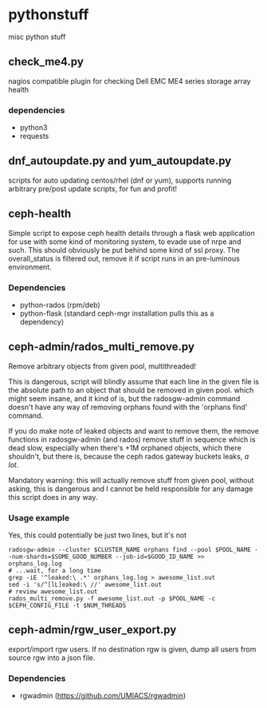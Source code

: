 # pythonstuff
misc python stuff
## check_me4.py
nagios compatible plugin for checking Dell EMC ME4 series storage array health
### dependencies
* python3
* requests
## dnf_autoupdate.py and yum_autoupdate.py
scripts for auto updating centos/rhel (dnf or yum), supports running arbitrary pre/post update scripts, for fun and profit!
## ceph-health
Simple script to expose ceph health details through a flask web application for use with some kind of monitoring system, to evade use of nrpe and such. This should obviously be put behind some kind of ssl proxy. The overall_status is filtered out, remove it if script runs in an pre-luminous environment.
### Dependencies
* python-rados (rpm/deb)
* python-flask (standard ceph-mgr installation pulls this as a dependency)
## ceph-admin/rados_multi_remove.py
Remove arbitrary objects from given pool, multithreaded!

This is dangerous, script will blindly assume that each line in the given file is the absolute path to an object that should be removed in given pool. which might seem insane, and it kind of is, but the radosgw-admin command doesn't have any way of removing orphans found with the 'orphans find' command.

If you do make note of leaked objects and want to remove them, the remove functions in radosgw-admin (and rados) remove stuff in sequence which is dead slow, especially when there's +1M orphaned objects, which there shouldn't, but there is, because the ceph rados gateway buckets leaks, *a lot*.

Mandatory warning: this will actually remove stuff from given pool, without asking, this is dangerous and I cannot be held responsible for any damage this script does in any way.

### Usage example
Yes, this could potentially be just two lines, but it's not

```
radosgw-admin --cluster $CLUSTER_NAME orphans find --pool $POOL_NAME --num-shards=$SOME_GOOD_NUMBER --job-id=$GOOD_ID_NAME >> orphans_log.log
# ...wait, for a long time
grep -iE '^leaked:\ .*' orphans_log.log > awesome_list.out
sed -i 's/^[lL]eaked:\ //' awesome_list.out
# review awesome_list.out
rados_multi_remove.py -f awesome_list.out -p $POOL_NAME -c $CEPH_CONFIG_FILE -t $NUM_THREADS
```
## ceph-admin/rgw_user_export.py
export/import rgw users. If no destination rgw is given, dump all users from source rgw into a json file.
### Dependencies
* rgwadmin (https://github.com/UMIACS/rgwadmin)
